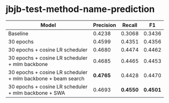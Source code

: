 # jbjb-test-method-name-prediction


| Model  | Precision | Recall  | F1 |
| ------------- | ------------- | ------------- | ------------- |
| Baseline  | 0.4238  | 0.3068  | 0.3436  |
| 30 epochs  | 0.4599  | 0.4351  | 0.4356  |
| 30 epochs + cosine LR scheduler  | 0.4680  | 0.4474  | 0.4462  |
| 30 epochs + cosine LR scheduler + mlm backbone  | 0.4685  | 0.4465  | 0.4453  |
| 30 epochs + cosine LR scheduler + mlm backbone + beam search  | **0.4765**  | 0.4428  | 0.4470  |
| 30 epochs + cosine LR scheduler + mlm backbone + SWA  | 0.4693  | **0.4550**  | **0.4501**  |
